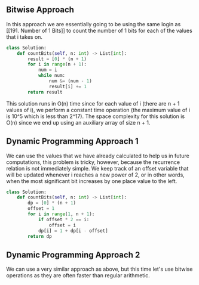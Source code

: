 ## Bitwise Approach
In this approach we are essentially going to be using the same login as [[191. Number of 1 Bits]] to count the number of 1 bits for each of the values that i takes on.
``` python
class Solution:
    def countBits(self, n: int) -> List[int]:
        result = [0] * (n + 1)
        for i in range(n + 1):
            num = i
            while num:
                num &= (num - 1)
                result[i] += 1
        return result
```
This solution runs in O(n) time since for each value of i (there are n + 1 values of i), we perform a constant time operation (the maximum value of i is 10^5 which is less than 2^17). The space complexity for this solution is O(n) since we end up using an auxiliary array of size n + 1.
## Dynamic Programming Approach 1
We can use the values that we have already calculated to help us in future computations, this problem is tricky, however, because the recurrence relation is not immediately simple. We keep track of an offset variable that will be updated whenever i reaches a new power of 2, or in other words, when the most significant bit increases by one place value to the left.
``` python
class Solution:
    def countBits(self, n: int) -> List[int]:
        dp = [0] * (n + 1)
        offset = 1
        for i in range(1, n + 1):
            if offset * 2 == i:
                offset = i
            dp[i] = 1 + dp[i - offset]
        return dp
```
## Dynamic Programming Approach 2
We can use a very similar approach as above, but this time let's use bitwise operations as they are often faster than regular arithmetic. 